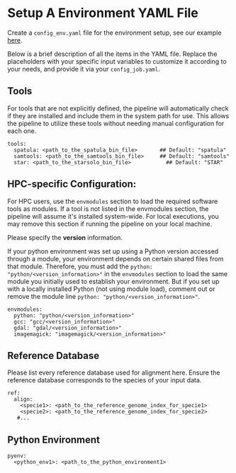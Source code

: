 # Setup A Environment YAML File

Create a `config_env.yaml` file for the environment setup, see our example [here](https://github.com/seqscope/NovaScope/blob/main/info/config_env.yaml).

Below is a brief description of all the items in the YAML file. Replace the placeholders with your specific input variables to customize it according to your needs, and provide it via your `config_job.yaml`.

## Tools 
For tools that are not explicitly defined, the pipeline will automatically check if they are installed and include them in the system path for use. This allows the pipeline to utilize these tools without needing manual configuration for each one.
```
tools:
  spatula: <path_to_the_spatula_bin_file> 		## Default: "spatula"
  samtools: <path_to_the_samtools_bin_file>		## Default: "samtools"
  star: <path_to_the_starsolo_bin_file> 		  ## Default: "STAR"
```

## HPC-specific Configuration:

For HPC users, use the `envmodules` section to load the required software tools as modules. If a tool is not listed in the envmodules section, the pipeline will assume it's installed system-wide. For local executions, you may remove this section if running the pipeline on your local machine.

Please specify the **version** information. 

If your python environment was set up using a Python version accessed through a module, your environment depends on certain shared files from that module. Therefore, you must add the `python: "python/<version_information>"`  in the `envmodules` section to load the same module you initially used to establish your environment. But if you set up with a locally installed Python (not using module load), comment out or remove the module line `python: "python/<version_information>"`.

```
envmodules:
  python: "python/<version_information>"
  gcc: "gcc/<version_information>"
  gdal: "gdal/<version_information>"
  imagemagick: "imagemagick/<version_information>"
```

## Reference Database

Please list every reference database used for alignment here. Ensure the reference database corresponds to the species of your input data.

```
ref:
  align:
    <specie1>: <path_to_the_reference_genome_index_for_specie1>
    <specie2>: <path_to_the_reference_genome_index_for_specie2>
   #...
```

## Python Environment

```
pyenv:
  <python_env1>: <path_to_the_python_environment1>
```

